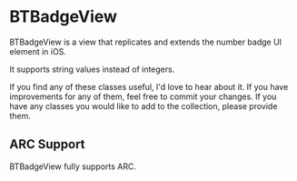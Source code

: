 # BTBadgeView

BTBadgeView is a view that replicates and extends the number badge UI element in iOS.

It supports string values instead of integers.

If you find any of these classes useful, I'd love to hear about it. If you have improvements for any of them, feel free to commit your changes. If you have any classes you would like to add to the collection, please provide them.

## ARC Support

BTBadgeView fully supports ARC.